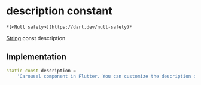 


# description constant




    *[<Null safety>](https://dart.dev/null-safety)*


[String](https://api.flutter.dev/flutter/dart-core/String-class.html) const description
  







## Implementation

```dart
static const description =
    'Carousel component in Flutter. You can customize the description of the image';


```







